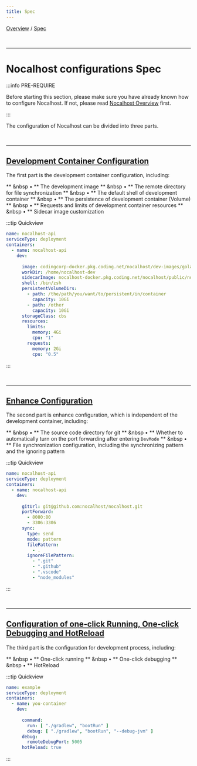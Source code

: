 ```yaml
---
title: Spec
---
```

[Overview](config-en.md) / [Spec](config-spec-en.md)

<br/>

******

# Nocalhost configurations Spec

:::info PRE-REQUIRE

Before starting this section, please make sure you have already known how to configure Nocalhost. If not, please read [Nocalhost Overview](config-overview-en.md) first.

:::

The configuration of Nocalhost can be divided into three parts.

<br/>

******

## [Development Container Configuration](config-dev-container.md)

The first part is the development container configuration, including:

** &nbsp • ** The development image
** &nbsp • ** The remote directory for file synchronization
** &nbsp • ** The default shell of development container
** &nbsp • ** The persistence of development container (Volume)
** &nbsp • ** Requests and limits of development container resources
** &nbsp • ** Sidecar image customization

:::tip Quickview
```yaml
name: nocalhost-api
serviceType: deployment
containers:
  - name: nocalhost-api
    dev:
      
      image: codingcorp-docker.pkg.coding.net/nocalhost/dev-images/golang:zsh
      workDir: /home/nocalhost-dev
      sidecarImage: nocalhost-docker.pkg.coding.net/nocalhost/public/nocalhost-sidecar:sshversion
      shell: /bin/zsh
      persistentVolumeDirs:
        - path: /the/path/you/want/to/persistent/in/container
          capacity: 10Gi
        - path: /other
          capacity: 10Gi
      storageClass: cbs
      resources:
        limits:
          memory: 4Gi
          cpu: "1"
        requests:
          memory: 2Gi
          cpu: "0.5"
```
:::



<br/>

******

## [Enhance Configuration](config-enhance.md)

The second part is enhance configuration, which is independent of the development container, including:

** &nbsp • ** The source code directory for git
** &nbsp • ** Whether to automatically turn on the port forwarding after entering `DevMode`
** &nbsp • ** File synchronization configuration, including the synchronizing pattern and the ignoring pattern

:::tip Quickview

```yaml
name: nocalhost-api
serviceType: deployment
containers:
  - name: nocalhost-api
    dev:
      
      gitUrl: git@github.com:nocalhost/nocalhost.git
      portForward:
        - 8080:80
        - 3306:3306
      sync:
        type: send
        mode: pattern
        filePattern:
          - .
        ignoreFilePattern:
          - ".git"
          - ".github"
          - ".vscode"
          - "node_modules"
```

:::

<br/>

******

## [Configuration of one-click Running, One-click Debugging and HotReload](config-develop.md)

The third part is the configuration for development process, including:

** &nbsp • ** One-click running
** &nbsp • ** One-click debugging
** &nbsp • ** HotReload

:::tip Quickview

```yaml
name: example
serviceType: deployment
containers:
  - name: you-container
    dev:
      
      command:
        run: [ "./gradlew", "bootRun" ]
        debug: [ "./gradlew", "bootRun", "--debug-jvm" ]
      debug:
        remoteDebugPort: 5005
      hotReload: true
```

:::

